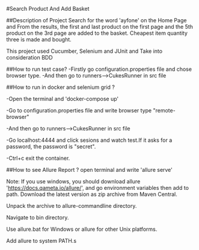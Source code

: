#Search Product And Add Basket

##Description of Project
Search for the word 'ayfone' on the Home Page and From the results, the first and last product on the first page and the 5th product on the 3rd page are added to the basket.
Cheapest item quantity three is made and bought.

This project used Cucumber, Selenium and JUnit and Take into consideration BDD

##How to run test case? 
-Firstly go configuration.properties file and chose browser type.
-And then go to runners-->CukesRunner in src file

##How to run in docker and selenium grid ?

-Open the terminal and 'docker-compose up'

-Go to configuration.properties file and write browser type "remote-browser"

-And then go to runners-->CukesRunner in src file

-Go localhost:4444 and click sesions and  watch test.If it asks for a password, the password is "secret".

-Ctrl+c exit the container.

##How to see Allure Report ?
open terminal and write 'allure serve'

Note: If you use windows, you should download allure 'https://docs.qameta.io/allure/', 
and go environment variables then add to path.
Download the latest version as zip archive from Maven Central.

Unpack the archive to allure-commandline directory.

Navigate to bin directory.

Use allure.bat for Windows or allure for other Unix platforms.

Add allure to system PATH.s
